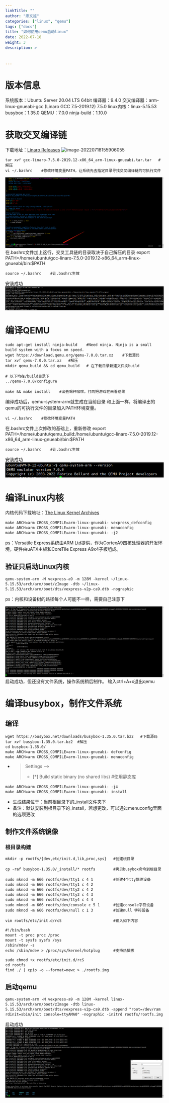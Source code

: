 ```yaml
---
linkTitle: ""
author: "廖文雄"
categories: ["linux", "qemu"]
tags: ["docs"] 
title: "如何使用qemu启动linux"
date: 2022-07-18
weight: 3
description: >


---
```


# 版本信息

系统版本：Ubuntu Server 20.04 LTS 64bit
编译器：9.4.0
交叉编译器：arm-linux-gnueabi-gcc  (Linaro GCC 7.5-2019.12)  7.5.0
linux内核：linux-5.15.53
busybox：1.35.0
QEMU：7.0.0
ninja-build：1.10.0
# 获取交叉编译链
下载地址：[Linaro Releases](https://releases.linaro.org/components/toolchain/binaries/7.5-2019.12/arm-linux-gnueabi/)
![image-20220718155906055](C:%5CUsers%5Cliulf%5CDesktop%5C%E5%8D%9A%E5%AE%A2%5Cpictures.assets%5Cimage-20220718155906055.png)

``` shell
tar xvf gcc-linaro-7.5.0-2019.12-x86_64_arm-linux-gnueabi.tar.tar	#解压
vi ~/.bashrc	#修改环境变量PATH，让系统先去指定目录寻找交叉编译链的可执行文件
```

![image-20220718160818198](https://raw.githubusercontent.com/gitliulf/picture/main/image-20220718160818198.png)
在.bashrc文件加上这行，交叉工具链的目录取决于自己解压的目录
export PATH=/home/ubuntu/gcc-linaro-7.5.0-2019.12-x86_64_arm-linux-gnueabi/bin:$PATH
``` shell
source ~/.bashrc	#让.bashrc生效
```
安装成功
![image-20220718160830447](https://raw.githubusercontent.com/gitliulf/picture/main/image-20220718160830447.png)

# 编译QEMU
``` shell
sudo apt-get install ninja-build	#Need ninja. Ninja is a small build system with a focus on speed. 
wget https://download.qemu.org/qemu-7.0.0.tar.xz	#下载源码
tar xvf qemu-7.0.0.tar.xz	#解压
mkdir qemu_build && cd qemu_build	# 在下载目录新建文件夹build

# 以下均在/build目录下
../qemu-7.0.0/configure

make && make install	#出去喝杯咖啡，打两把游戏在来看结果
```

编译成功后，qemu-system-arm就生成在当前目录
和上面一样，将编译出的qemu的可执行文件的目录加入PATH环境变量。

``` shell
vi ~/.bashrc	#修改环境变量PATH
```

在.bashrc文件上次修改的基础上，重新修改
export PATH=/home/ubuntu/qemu_build:/home/ubuntu/gcc-linaro-7.5.0-2019.12-x86_64_arm-linux-gnueabi/bin:$PATH

``` shell
source ~/.bashrc	#让.bashrc生效
```

安装成功
![image-20220718160842204](https://raw.githubusercontent.com/gitliulf/picture/main/image-20220718160842204.png)
# 编译Linux内核
内核代码下载地址：[The Linux Kernel Archives](https://www.kernel.org/)
``` shell
make ARCH=arm CROSS_COMPILE=arm-linux-gnueabi- vexpress_defconfig
make ARCH=arm CROSS_COMPILE=arm-linux-gnueabi- menuconfig
make ARCH=arm CROSS_COMPILE=arm-linux-gnueabi- -j2
```

ps：Versatile Express系统由ARM Ltd提供，作为CortexA9四核处理器的开发环境，硬件由uATX主板和CoreTile Express A9x4子板组成。
## 验证只启动Linux内核
``` shell
qemu-system-arm -M vexpress-a9 -m 128M -kernel ~/linux-5.15.53/arch/arm/boot/zImage -dtb ~/linux-5.15.53/arch/arm/boot/dts/vexpress-v2p-ca9.dtb -nographic
```

ps：内核和设备树的路径每个人可能不一样，需要自己注意下

![image-20220718160857131](https://raw.githubusercontent.com/gitliulf/picture/main/image-20220718160857131.png)
启动成功，但还没有文件系统，操作系统稍后制作。
输入ctrl+A+x退出qemu

# 编译busybox，制作文件系统
## 编译
``` shell
wget https://busybox.net/downloads/busybox-1.35.0.tar.bz2	#下载源码
tar xvf busybox-1.35.0.tar.bz2	#解压
cd busybox-1.35.0/
make ARCH=arm CROSS_COMPILE=arm-linux-gnueabi- defconfig
make ARCH=arm CROSS_COMPILE=arm-linux-gnueabi- menuconfig
```
- > Settings —>
  >
  > - [*] Build static binary (no shared libs) #使用静态库

``` shell
make ARCH=arm CROSS_COMPILE=arm-linux-gnueabi- -j4
make ARCH=arm CROSS_COMPILE=arm-linux-gnueabi- install
```

- 生成结果位于：当前根目录下的_install文件夹下
- 备注：默认安装到根目录下的_install，若想更改，可以通过menuconfig里面的选项更改

## 制作文件系统镜像

### 根目录构建

``` shell
mkdir -p rootfs/{dev,etc/init.d,lib,proc,sys}   #创建根目录

cp -raf busybox-1.35.0/_install/* rootfs        #拷贝busybox命令到根目录

sudo mknod -m 666 rootfs/dev/tty1 c 4 1			#创建4个tty端终设备
sudo mknod -m 666 rootfs/dev/tty1 c 4 2
sudo mknod -m 666 rootfs/dev/tty2 c 4 2
sudo mknod -m 666 rootfs/dev/tty3 c 4 3
sudo mknod -m 666 rootfs/dev/tty4 c 4 4
sudo mknod -m 666 rootfs/dev/console c 5 1		#创建console字符设备
sudo mknod -m 666 rootfs/dev/null c 1 3			#创建null 字符设备

vim rootfs/etc/init.d/rcS						#输入如下内容
```

``` shell
#!/bin/bash 
mount -t proc proc /proc 
mount -t sysfs sysfs /sys 
/sbin/mdev -s 
echo /sbin/mdev > /proc/sys/kernel/hotplug      #支持热插拔
```

``` shell
sudo chmod +x rootfs/etc/init.d/rcS
cd rootfs
find ./ | cpio -o --format=newc > ./rootfs.img
```

## 启动qemu

``` shell
qemu-system-arm -M vexpress-a9 -m 128M -kernel linux-5.15.53/arch/arm/boot/zImage -dtb linux-5.15.53/arch/arm/boot/dts/vexpress-v2p-ca9.dtb -append "root=/dev/ram rdinit=sbin/init console=ttyAMA0" -nographic -initrd rootfs/rootfs.img
```
启动成功
![image-20220718160906354](https://raw.githubusercontent.com/gitliulf/picture/main/image-20220718160906354.png)
